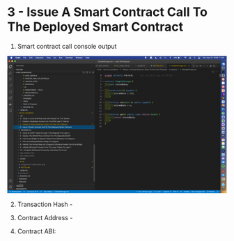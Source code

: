 # 3 - Issue A Smart Contract Call To The Deployed Smart Contract

1. Smart contract call console output

![Smart contract call console output](./console-output.png)

2. Transaction Hash -

3. Contract Address -

4. Contract ABI:


